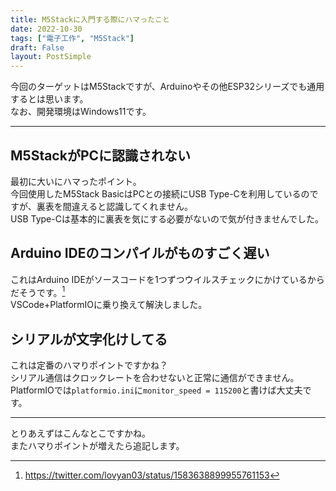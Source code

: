 ```yaml
---
title: M5Stackに入門する際にハマったこと
date: 2022-10-30
tags: ["電子工作", "M5Stack"]
draft: False
layout: PostSimple
---
```


今回のターゲットはM5Stackですが、Arduinoやその他ESP32シリーズでも通用するとは思います。  
なお、開発環境はWindows11です。  

---

## M5StackがPCに認識されない

最初に大いにハマったポイント。  
今回使用したM5Stack BasicはPCとの接続にUSB Type-Cを利用しているのですが、裏表を間違えると認識してくれません。  
USB Type-Cは基本的に裏表を気にする必要がないので気が付きませんでした。  

## Arduino IDEのコンパイルがものすごく遅い

これはArduino IDEがソースコードを1つずつウイルスチェックにかけているからだそうです。[^1]  
VSCode+PlatformIOに乗り換えて解決しました。  

[^1]:https://twitter.com/lovyan03/status/1583638899955761153

## シリアルが文字化けしてる

これは定番のハマりポイントですかね？  
シリアル通信はクロックレートを合わせないと正常に通信ができません。  
PlatformIOでは```platformio.ini```に```monitor_speed = 115200```と書けば大丈夫です。  

---

とりあえずはこんなとこですかね。  
またハマりポイントが増えたら追記します。  
